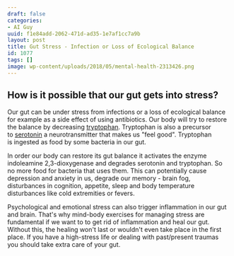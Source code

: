 ```yaml
---
draft: false
categories:
- AI Guy
uuid: f1e84add-2062-471d-ad35-1e7af1cc7a9b
layout: post
title: Gut Stress - Infection or Loss of Ecological Balance
id: 1077
tags: []
image: wp-content/uploads/2018/05/mental-health-2313426.png
---
```


## How is it possible that our gut gets into stress?

Our gut can be under stress from infections or a loss of ecological balance for example as a side effect of using antibiotics. Our body will try to restore the balance by decreasing&nbsp;[tryptophan](https://www.ncbi.nlm.nih.gov/pmc/articles/PMC5292609/).&nbsp;Tryptophan is also a precursor to&nbsp;[serotonin](https://www.ncbi.nlm.nih.gov/pmc/articles/PMC4728667/)&nbsp;a neurotransmitter that makes us "feel good".&nbsp;Tryptophan is&nbsp;ingested as food by some&nbsp;bacteria in our gut.

In order our body can restore its gut balance it activates&nbsp;the enzyme indoleamine 2,3-dioxygenase and&nbsp;degrades serotonin and tryptophan. So no more food for&nbsp;bacteria that uses them. This can&nbsp;potentially cause depression and anxiety in us, degrade our memory - brain fog, disturbances in cognition, appetite, sleep and body temperature disturbances like&nbsp;cold extremities or&nbsp;fevers.

Psychological and emotional stress can also trigger&nbsp;inflammation in our gut and brain. That's why mind-body exercises&nbsp;for managing stress are fundamental if we want to to get rid of inflammation and heal our gut. Without this, the healing won't last or wouldn't even&nbsp;take place in the first place. If you have a&nbsp;high-stress life or dealing with past/present traumas you should take extra care of your gut. &nbsp; &nbsp;
